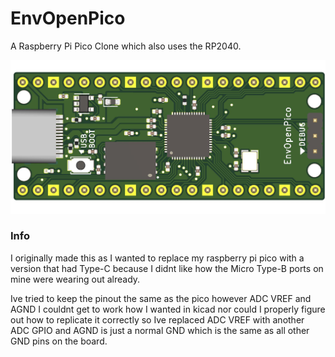 # EnvOpenPico
A Raspberry Pi Pico Clone which also uses the RP2040.

![Board image](EnvOpenPico.jpg)

### Info
I originally made this as I wanted to replace my raspberry pi pico with a version that had Type-C because I didnt like how the Micro Type-B ports on mine were wearing out already.

Ive tried to keep the pinout the same as the pico however ADC VREF and AGND I couldnt get to work how I wanted in kicad nor could I properly figure out how to replicate it correctly so Ive replaced ADC VREF with another ADC GPIO and AGND is just a normal GND which is the same as all other GND pins on the board.
